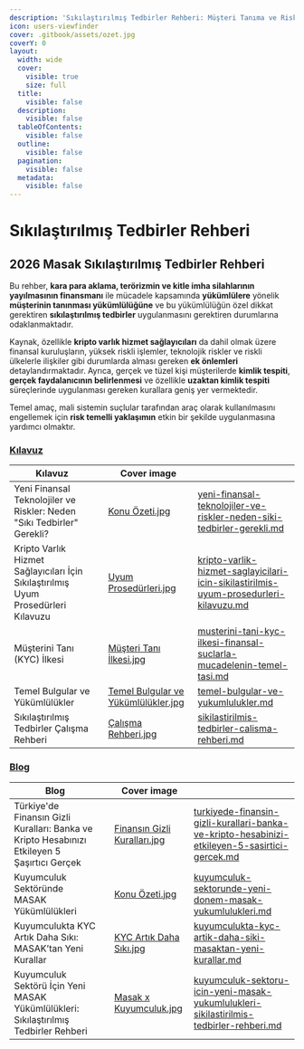 ```yaml
---
description: 'Sıkılaştırılmış Tedbirler Rehberi: Müşteri Tanıma ve Risk Yönetimi'
icon: users-viewfinder
cover: .gitbook/assets/ozet.jpg
coverY: 0
layout:
  width: wide
  cover:
    visible: true
    size: full
  title:
    visible: false
  description:
    visible: false
  tableOfContents:
    visible: false
  outline:
    visible: false
  pagination:
    visible: false
  metadata:
    visible: false
---
```


# Sıkılaştırılmış Tedbirler Rehberi

## 2026 Masak Sıkılaştırılmış Tedbirler Rehberi

Bu rehber, **kara para aklama, terörizmin ve kitle imha silahlarının yayılmasının finansmanı** ile mücadele kapsamında **yükümlülere** yönelik **müşterinin tanınması yükümlülüğüne** ve bu yükümlülüğün özel dikkat gerektiren **sıkılaştırılmış tedbirler** uygulanmasını gerektiren durumlarına odaklanmaktadır.&#x20;

Kaynak, özellikle **kripto varlık hizmet sağlayıcıları** da dahil olmak üzere finansal kuruluşların, yüksek riskli işlemler, teknolojik riskler ve riskli ülkelerle ilişkiler gibi durumlarda alması gereken **ek önlemleri** detaylandırmaktadır. Ayrıca, gerçek ve tüzel kişi müşterilerde **kimlik tespiti**, **gerçek faydalanıcının belirlenmesi** ve özellikle **uzaktan kimlik tespiti** süreçlerinde uygulanması gereken kurallara geniş yer vermektedir.&#x20;

Temel amaç, mali sistemin suçlular tarafından araç olarak kullanılmasını engellemek için **risk temelli yaklaşımın** etkin bir şekilde uygulanmasına yardımcı olmaktır.

### [Kılavuz](kilavuz/)

<table data-view="cards"><thead><tr><th>Kılavuz</th><th data-hidden></th><th data-hidden data-card-cover data-type="image">Cover image</th><th data-hidden data-card-target data-type="content-ref"></th></tr></thead><tbody><tr><td>Yeni Finansal Teknolojiler ve Riskler: Neden "Sıkı Tedbirler" Gerekli?</td><td></td><td><a href=".gitbook/assets/Konu Özeti.jpg">Konu Özeti.jpg</a></td><td><a href="kilavuz/yeni-finansal-teknolojiler-ve-riskler-neden-siki-tedbirler-gerekli.md">yeni-finansal-teknolojiler-ve-riskler-neden-siki-tedbirler-gerekli.md</a></td></tr><tr><td>Kripto Varlık Hizmet Sağlayıcıları İçin Sıkılaştırılmış Uyum Prosedürleri Kılavuzu</td><td></td><td><a href=".gitbook/assets/Uyum Prosedürleri.jpg">Uyum Prosedürleri.jpg</a></td><td><a href="kilavuz/kripto-varlik-hizmet-saglayicilari-icin-sikilastirilmis-uyum-prosedurleri-kilavuzu.md">kripto-varlik-hizmet-saglayicilari-icin-sikilastirilmis-uyum-prosedurleri-kilavuzu.md</a></td></tr><tr><td>Müşterini Tanı (KYC) İlkesi</td><td></td><td><a href=".gitbook/assets/Müşteri Tanı İlkesi.jpg">Müşteri Tanı İlkesi.jpg</a></td><td><a href="kilavuz/musterini-tani-kyc-ilkesi-finansal-suclarla-mucadelenin-temel-tasi.md">musterini-tani-kyc-ilkesi-finansal-suclarla-mucadelenin-temel-tasi.md</a></td></tr><tr><td>Temel Bulgular ve Yükümlülükler</td><td></td><td><a href=".gitbook/assets/Temel Bulgular ve Yükümlülükler.jpg">Temel Bulgular ve Yükümlülükler.jpg</a></td><td><a href="kilavuz/temel-bulgular-ve-yukumlulukler.md">temel-bulgular-ve-yukumlulukler.md</a></td></tr><tr><td>Sıkılaştırılmış Tedbirler Çalışma Rehberi</td><td></td><td><a href=".gitbook/assets/Çalışma Rehberi.jpg">Çalışma Rehberi.jpg</a></td><td><a href="kilavuz/sikilastirilmis-tedbirler-calisma-rehberi.md">sikilastirilmis-tedbirler-calisma-rehberi.md</a></td></tr></tbody></table>

### [Blog](blog/)

<table data-view="cards"><thead><tr><th>Blog</th><th data-hidden></th><th data-hidden data-card-cover data-type="image">Cover image</th><th data-hidden data-card-target data-type="content-ref"></th></tr></thead><tbody><tr><td>Türkiye'de Finansın Gizli Kuralları: Banka ve Kripto Hesabınızı Etkileyen 5 Şaşırtıcı Gerçek</td><td></td><td><a href=".gitbook/assets/Finansın Gizli Kuralları.jpg">Finansın Gizli Kuralları.jpg</a></td><td><a href="blog/turkiyede-finansin-gizli-kurallari-banka-ve-kripto-hesabinizi-etkileyen-5-sasirtici-gercek.md">turkiyede-finansin-gizli-kurallari-banka-ve-kripto-hesabinizi-etkileyen-5-sasirtici-gercek.md</a></td></tr><tr><td>Kuyumculuk Sektöründe MASAK Yükümlülükleri</td><td></td><td><a href=".gitbook/assets/Konu Özeti.jpg">Konu Özeti.jpg</a></td><td><a href="blog/kuyumculuk-sektorunde-yeni-donem-masak-yukumlulukleri.md">kuyumculuk-sektorunde-yeni-donem-masak-yukumlulukleri.md</a></td></tr><tr><td>Kuyumculukta KYC Artık Daha Sıkı: MASAK’tan Yeni Kurallar</td><td></td><td><a href=".gitbook/assets/KYC Artık Daha Sıkı.jpg">KYC Artık Daha Sıkı.jpg</a></td><td><a href="blog/kuyumculukta-kyc-artik-daha-siki-masaktan-yeni-kurallar.md">kuyumculukta-kyc-artik-daha-siki-masaktan-yeni-kurallar.md</a></td></tr><tr><td>Kuyumculuk Sektörü İçin Yeni MASAK Yükümlülükleri: Sıkılaştırılmış Tedbirler Rehberi</td><td></td><td><a href=".gitbook/assets/Masak x Kuyumculuk.jpg">Masak x Kuyumculuk.jpg</a></td><td><a href="blog/kuyumculuk-sektoru-icin-yeni-masak-yukumlulukleri-sikilastirilmis-tedbirler-rehberi.md">kuyumculuk-sektoru-icin-yeni-masak-yukumlulukleri-sikilastirilmis-tedbirler-rehberi.md</a></td></tr></tbody></table>
